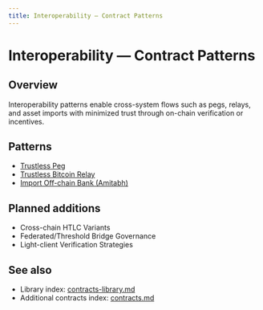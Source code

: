 ```yaml
---
title: Interoperability — Contract Patterns
---
```


# Interoperability — Contract Patterns

## Overview

Interoperability patterns enable cross-system flows such as pegs, relays, and asset imports with minimized trust through on-chain verification or incentives.

## Patterns

- [Trustless Peg](pattern-trustless-peg.md)
- [Trustless Bitcoin Relay](pattern-bitcoin-relay.md)
- [Import Off-chain Bank (Amitabh)](pattern-import-offchain-bank.md)

## Planned additions

- Cross-chain HTLC Variants
- Federated/Threshold Bridge Governance
- Light-client Verification Strategies

## See also

- Library index: [contracts-library.md](contracts-library.md)
- Additional contracts index: [contracts.md](contracts.md)
